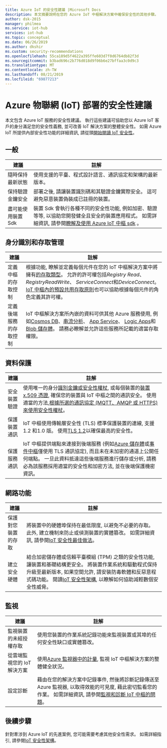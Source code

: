 ```yaml
---
title: Azure IoT 的安全性建議 |Microsoft Docs
description: 本文摘要說明在您的 Azure IoT 中樞解決方案中確保安全性的其他步驟。
author: dsk-2015
manager: philmea
ms.service: iot-hub
services: iot-hub
ms.topic: conceptual
ms.date: 06/26/2019
ms.author: dkshir
ms.custom: security-recommendations
ms.openlocfilehash: 55ca189d5f4622a395ffe603d7f0d6764db82f3d
ms.sourcegitcommit: b3bad696c2b776d018d9f06b6e27bffaa3c0d9c3
ms.translationtype: MT
ms.contentlocale: zh-TW
ms.lasthandoff: 08/21/2019
ms.locfileid: "69877213"
---
```

# <a name="security-recommendations-for-azure-internet-of-things-iot-deployment"></a>Azure 物聯網 (IoT) 部署的安全性建議

本文包含 Azure IoT 服務的安全性建議。 執行這些建議可協助您以 Azure IoT 客戶的身分滿足您的安全性義務, 並可改善 IoT 解決方案的整體安全性。 如需 Azure IoT 所提供內部安全性功能的詳細資訊, 請從頭[開始閱讀 IoT 安全性](iot-security-ground-up.md)。

## <a name="general"></a>一般

| 建議 | 註解 |
|-|-|
| 隨時保持最新狀態 | 使用支援的平臺、程式設計語言、通訊協定和架構的最新版本。 |
| 保持驗證金鑰安全 | 部署之後, 請讓裝置識別碼和其驗證金鑰實際安全。 這可避免惡意裝置偽裝成已註冊的裝置。 |
| 盡可能使用裝置 Sdk | 裝置 Sdk 會執行各種不同的安全性功能, 例如加密、驗證等等, 以協助您開發健全且安全的裝置應用程式。 如需詳細資訊, 請參閱[瞭解及使用 Azure IoT 中樞 sdk](https://docs.microsoft.com/azure/iot-hub/iot-hub-devguide-sdks) 。 |


## <a name="identity-and-access-management"></a>身分識別和存取管理

| 建議 | 註解 |
|-|-|
| 定義中樞的存取控制 | 根據功能, 瞭解並定義每個元件在您的 IoT 中樞解決方案中將擁有[的存取類型](iot-security-deployment.md#securing-the-cloud)。 允許的許可權包括*Registry Read*、 *RegistryReadWrite*、 *ServiceConnect*和*DeviceConnect*。 [IoT 中樞內的預設共用存取原則](https://docs.microsoft.com/azure/iot-hub/iot-hub-devguide-security#access-control-and-permissions)也可以協助根據每個元件的角色定義其許可權。 |
| 定義後端服務的存取控制 | IoT 中樞解決方案所內嵌的資料可供其他 Azure 服務使用, 例如[Cosmos DB](https://docs.microsoft.com/azure/cosmos-db/)、[串流分析](https://docs.microsoft.com/azure/stream-analytics/)、 [App Service](https://docs.microsoft.com/azure/app-service/)、 [Logic Apps](https://docs.microsoft.com/azure/logic-apps/)和[Blob 儲存體](https://docs.microsoft.com/azure/storage/blobs/storage-blobs-introduction)。 請務必瞭解並允許這些服務所記載的適當存取權限。 |


## <a name="data-protection"></a>資料保護

| 建議 | 註解 |
|-|-|
| 安全裝置驗證 | 使用唯一的身分[識別金鑰或安全性權杖](iot-security-deployment.md#iot-hub-security-tokens), 或每個裝置的[裝置 x.509 憑證](iot-security-deployment.md#x509-certificate-based-device-authentication), 確保您的裝置與 IoT 中樞之間的通訊安全。 使用適當的方法,[根據所選的通訊協定 (MQTT、AMQP 或 HTTPS) 來使用安全性權杖](https://docs.microsoft.com/azure/iot-hub/iot-hub-devguide-security)。 |
| 保護裝置通訊 | IoT 中樞使用傳輸層安全性 (TLS) 標準保護裝置的連線, 支援1.2 和1.0 版。 使用[TLS 1.2](https://tools.ietf.org/html/rfc5246)以確保最高的安全性。 |
| 保護服務通訊 | IoT 中樞提供端點來連接到後端服務 (例如[Azure 儲存體](/azure/storage/)或[事件中樞](/azure/event-hubs)僅使用 TLS 通訊協定), 而且未在未加密的通道上公開任何端點。 一旦此資料抵達這些後端服務進行儲存或分析, 請務必為該服務採用適當的安全性和加密方法, 並在後端保護機密資訊。 |


## <a name="networking"></a>網路功能

| 建議 | 註解 |
|-|-|
| 保護對您裝置的存取 | 將裝置中的硬體埠保持在最低限度, 以避免不必要的存取。 此外, 建立機制來防止或偵測裝置的實體篡改。 如需詳細資訊, 請參閱[IoT 安全性最佳做法](iot-security-best-practices.md)。 |
| 建立安全硬體 | 結合加密儲存體或信賴平臺模組 (TPM) 之類的安全性功能, 讓裝置和基礎結構更安全。 將裝置作業系統和驅動程式保持升級至最新版本, 如果空間允許, 請安裝防毒軟體和反惡意程式碼功能。 閱讀[IoT 安全性架構](iot-security-architecture.md), 以瞭解如何協助減輕數個安全性威脅。 |


## <a name="monitoring"></a>監視

| 建議 | 註解 |
|-|-|
| 監視裝置的未經授權存取 |  使用您裝置的作業系統記錄功能來監視裝置或其埠的任何安全性缺口或實體篡改。 |
| 從雲端監視您的 IoT 解決方案 | 使用[Azure 監視器中的計量](https://docs.microsoft.com/azure/iot-hub/iot-hub-metrics), 監視 IoT 中樞解決方案的整體健全狀況。 |
| 設定診斷 | 藉由在您的解決方案中記錄事件, 然後將診斷記錄傳送至 Azure 監視器, 以取得效能的可見度, 藉此密切監看您的作業。 如需詳細資訊, 請參閱[監視和診斷 IoT 中樞的問題](https://docs.microsoft.com/azure/iot-hub/iot-hub-monitor-resource-health)。 |

## <a name="next-steps"></a>後續步驟

針對牽涉到 Azure IoT 的先進案例, 您可能需要考慮其他安全性需求。 如需詳細指引, 請參閱[IoT 安全性架構](iot-security-architecture.md)。

